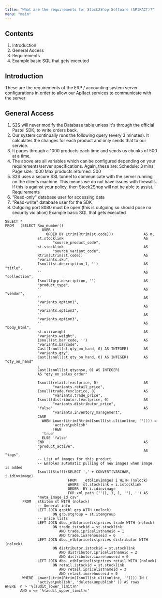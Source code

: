```yaml
---
title: "What are the requirements for Stock2Shop Software (APIFACT)?"
menu: "main"
---
```

## Contents

1. Introduction
2. General Access
3. Requirements
4. Example basic SQL that gets executed
 
## Introduction

These are the requirements of the ERP / accounting system server configurations in order to allow our Apifact services to communicate with the server
 
## General Access

1. S2S will never modify the Database table unless it's through the official Pastel SDK, to write orders back.
2. Our system continually runs the following query (every 3 minutes). It calculates the changes for each product and only sends that to our service.
3. It pages through a 1000 products each time and sends us chunks of 500 at a time.
4. The above are all variables which can be configured depending on your requirements/server specifications.
Again, these are:
Schedule: 3 mins
Page size: 1000
Max products returned: 500
5. S2S uses a secure SSL tunnel to communicate with the server running on the clients machine. This means we do not have issues with firewalls.
If this is against your policy, then Stock2Shop will not be able to assist.
Requirements
1. "Read-only" database user for accessing data
2. "Read-write" database user for the SDK
3.  Outgoing port 8080 must be open (this is outgoing so should pose no security violation)
Example basic SQL that gets executed 

```
SELECT * 
FROM   (SELECT Row_number() 
                 OVER ( 
                   ORDER BY Ltrim(Rtrim(st.code)))              AS n, 
               st.stocklink                                     AS 
                      "source_product_code", 
               st.stocklink                                     AS 
                      "source_variant_code", 
               Rtrim(Ltrim(st.code))                            AS 
               "variants.sku", 
               Isnull(st.description_1, '')                     AS "title", 
               ''                                               AS "collection", 
               Isnull(grp.description, '')                      AS 
               "product_type", 
               ''                                               AS "vendor", 
               ''                                               AS 
               "variants.option1", 
               ''                                               AS 
               "variants.option2", 
               ''                                               AS 
               "variants.option3", 
               ''                                               AS "body_html", 
               st.uiiiweight                                    AS 
               "variants.weight", 
               Isnull(st.bar_code, '')                          AS 
               "variants.barcode", 
               Cast(Isnull(st.qty_on_hand, 0) AS INTEGER)       AS 
               "variants.qty", 
               Cast(Isnull(st.qty_on_hand, 0) AS INTEGER)       AS "qty_on_hand" 
               , 
               Cast(Isnull(st.qtyonso, 0) AS INTEGER) 
               AS "qty_on_sales_order" 
                      , 
               Isnull(retail.fexclprice, 0)                     AS 
                      "variants.retail_price", 
               Isnull(trade.fexclprice, 0)                      AS 
                      "variants.trade_price", 
               Isnull(distributor.fexclprice, 0)                AS 
                      "variants.distributor_price", 
               'false'                                          AS 
                      "variants.inventory_management", 
               CASE 
                 WHEN Lower(Ltrim(Rtrim(Isnull(st.uliionline, '')))) = 
                      'active\publish' 
                      THEN 
                 'true' 
                 ELSE 'false' 
               END                                              AS 
               "product_active", 
               ''                                               AS "tags", 
               -- List of images for this product 
               -- Enables automatic pulling of new images when image is added 
               Isnull(Stuff((SELECT ',' + CONVERT(VARCHAR, i.idinvimage) 
                             FROM   _etblinvimages i WITH (nolock) 
                             WHERE  st.stocklink = i.istocklink 
                             ORDER  BY i.idinvimage 
                             FOR xml path ('')), 1, 1, ''), '') AS 
               "meta_image_id_csv" 
        FROM   stkitem st WITH (nolock) 
               -- General info 
               LEFT JOIN grptbl grp WITH (nolock) 
                      ON grp.stgroup = st.itemgroup 
               -- price lists 
               LEFT JOIN dbo._etblpricelistprices trade WITH (nolock) 
                      ON trade.istockid = st.stocklink 
                         AND trade.ipricelistnameid = 1 
                         AND trade.iwarehouseid = 0 
               LEFT JOIN dbo._etblpricelistprices distributor WITH (nolock) 
                      ON distributor.istockid = st.stocklink 
                         AND distributor.ipricelistnameid = 2 
                         AND distributor.iwarehouseid = 0 
               LEFT JOIN dbo._etblpricelistprices retail WITH (nolock) 
                      ON retail.istockid = st.stocklink 
                         AND retail.ipricelistnameid = 3 
                         AND retail.iwarehouseid = 0 
        WHERE  Lower(Ltrim(Rtrim(Isnull(st.uliionline, '')))) IN ( 
               'active\publish', 'delete\unpublish' )) AS rows 
WHERE  n > '%(audit_lower_limit)n' 
       AND n <= '%(audit_upper_limit)n'
```